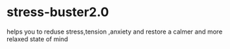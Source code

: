 # stress-buster2.0
helps you to reduse stress,tension ,anxiety and restore a calmer and more relaxed state of mind 
